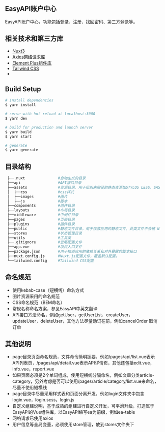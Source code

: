 EasyAPI账户中心
--------

EasyAPI账户中心，功能包括登录、注册、找回密码、第三方登录等。

## 相关技术和第三方库
* [Nuxt3](https://nuxt.com/)
* [Axios网络请求库](https://axios-http.com/zh/)
* [Element Plus组件库](https://element-plus.gitee.io/zh-CN/)
* [Tailwind CSS](https://www.tailwindcss.cn/)
* 
## Build Setup

``` bash
# install dependencies
$ yarn install

# serve with hot reload at localhost:3000
$ yarn dev

# build for production and launch server
$ yarn build
$ yarn start

# generate
$ yarn generate

```

## 目录结构

``` bash
 ├──.nuxt               #自动生成的目录
 ├──api                 #API接口目录
 ├──assets              #资源目录，用于组织未编译的静态资源如STYLUS LESS、SASS 或 JavaScript
 │  ├──css              #css样式
 │  ├──images           #图片
 │  ├──js               #脚本
 ├──components          #组件目录
 ├──layouts             #布局目录
 ├──middleware          #中间件目录
 ├──pages               #页面目录
 ├──plugins             #插件目录
 ├──public              #静态文件目录，用于存放应用的静态文件，此类文件不会被 Nuxt.js 调用 Webpack 进行构建编译处理
 ├──stores              #状态管理目录
 ├──utils               #工具类
 ├──.gitignore          #忽略配置文件
 ├──app.vue             #项目入口文件
 ├──package.json        #用于描述应用的依赖关系和对外暴露的脚本接口
 ├──nuxt.config.js      #Nuxt.js配置文件，覆盖默认配置。
 └──tailwind.config     #Tailwind CSS配置
```


## 命名规范

* 使用kebab-case（短横线）命名方式
* 图片资源采用的命名规范
* CSS命名规范（BEM命名）
* 常规名称命名方案，参见EasyAPI中英文翻译
* API接口方法命名，例如getUser，getUserList，createUser，updateUser，deleteUser，其他方法尽量动词在前，例如cancelOrder 取消订单

## 其他说明

* page目录页面命名规范，文件命令简明扼要，例如/pages/api/list.vue表示API列表页，/pages/api/detail.vue表示API详情页，其他还包括edit.vue，info.vue，report.vue
* 如果页面必须是2个单词组成，使用短横线分隔命名，例如文章分类article-category，另外考虑是否可以使用/pages/article/category/list.vue来命名，尽量不使用短横线
* page目录中尽量采用样式表和页面分离开发，例如login文件夹中包含login.vue，login.scss，login.js
* 自定义组建说明，基于成熟的组建进行自定义开发，可平滑升级，打造属于EasyAPI的Vue组件库，以EasyAPI缩写ea为前缀，例如ea-table
* 网络请求已使用axios
* 用户信息等全局变量，必须使用store管理，放到stores文件夹下
